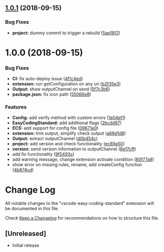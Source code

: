 ## [1.0.1](https://github.com/azdanov/vscode-easy-coding-standard/compare/v1.0.0...v1.0.1) (2018-09-15)


### Bug Fixes

* **project:** dummy commit to trigger a rebuild ([5ae18f2](https://github.com/azdanov/vscode-easy-coding-standard/commit/5ae18f2))

# 1.0.0 (2018-09-15)


### Bug Fixes

* **CI:** fix auto-deploy issue ([4f1c4ed](https://github.com/azdanov/vscode-easy-coding-standard/commit/4f1c4ed))
* **extension:** run getConfiguration on any uri ([b2f35e3](https://github.com/azdanov/vscode-easy-coding-standard/commit/b2f35e3))
* **Output:** show outputChannel on send ([5f7c3b6](https://github.com/azdanov/vscode-easy-coding-standard/commit/5f7c3b6))
* **package.json:** fix icon path ([55066e8](https://github.com/azdanov/vscode-easy-coding-standard/commit/55066e8))


### Features

* **Config:** add verify method with custom errors ([1e04ef1](https://github.com/azdanov/vscode-easy-coding-standard/commit/1e04ef1))
* **EasyCodingStandard:** add additional flags ([2bcdd87](https://github.com/azdanov/vscode-easy-coding-standard/commit/2bcdd87))
* **ECS:** add support for config file ([09671e0](https://github.com/azdanov/vscode-easy-coding-standard/commit/09671e0))
* **extension:** trim output, simplify check output ([a68d1d8](https://github.com/azdanov/vscode-easy-coding-standard/commit/a68d1d8))
* **Output:** extract outputChannel ([d0b454c](https://github.com/azdanov/vscode-easy-coding-standard/commit/d0b454c))
* **project:** add version and check functionality ([ec89a50](https://github.com/azdanov/vscode-easy-coding-standard/commit/ec89a50))
* **version:** send version information to outputChannel ([6e17cff](https://github.com/azdanov/vscode-easy-coding-standard/commit/6e17cff))
* add fix functionality ([9f5493c](https://github.com/azdanov/vscode-easy-coding-standard/commit/9f5493c))
* add warning message, change extension activate condition ([80f77a9](https://github.com/azdanov/vscode-easy-coding-standard/commit/80f77a9))
* show error on missing rules, rename, add createConfig function ([4b874cd](https://github.com/azdanov/vscode-easy-coding-standard/commit/4b874cd))

# Change Log

All notable changes to the "vscode-easy-coding-standard" extension will be documented in this file.

Check [Keep a Changelog](http://keepachangelog.com/) for recommendations on how to structure this file.

## [Unreleased]

- Initial release
